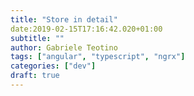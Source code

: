 ```yaml
---
title: "Store in detail"
date:2019-02-15T17:16:42.020+01:00
subtitle: ""
author: Gabriele Teotino
tags: ["angular", "typescript", "ngrx"]
categories: ["dev"]
draft: true
---
```


